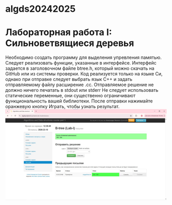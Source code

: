 # algds20242025
# Лабораторная работа I: Сильноветвящиеся деревья

Необходимо создать программу для выделения упревления памятью. Следует реализовать функции,
указанные в интерфейсе. Интерфейс задается в заголовочном файле btree.h, который можно скачать
на GitHub или из системы проверки.
Код реализуется только на языке Си, однако при отправке следует выбрать язык С++ и задать
отправляемому файлу расширение .cc.
Отправляемое решение не должно ничего печатать в stdout или stderr
Не следует использовать статические переменные, они существенно ограничивают функциональность
вашей библиотеки.
После отправки нажимайте оранжевую кнопку Играть, чтобы узнать результат.
<img src="tests.jpg" alt="Тесты">
